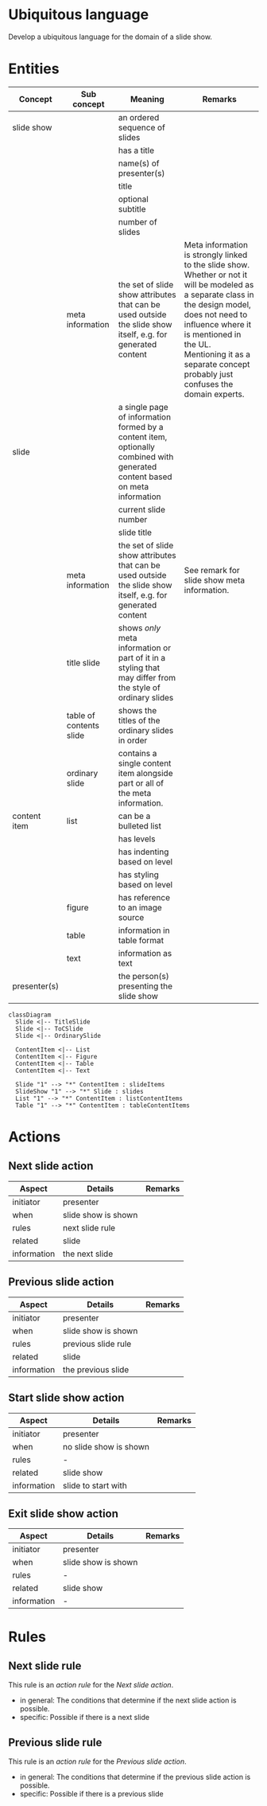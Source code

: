 # Ubiquitous language

Develop a ubiquitous language for the domain of a slide show.

# Entities

| Concept | Sub concept | Meaning | Remarks |
|---------|-------------|---------|---------|
| slide show |  | an ordered sequence of slides |  |
|  |  | has a title |  |
|  |  | name(s) of presenter(s) |
|  |  | title |
|  |  | optional subtitle |
|  |  | number of slides |
|  | meta information | the set of slide show attributes that can be used outside the slide show itself, e.g. for generated content | Meta information is strongly linked to the slide show. Whether or not it will be modeled as a separate class in the design model, does not need to influence where it is mentioned in the UL. Mentioning it as a separate concept probably just confuses the domain experts. |
| slide |  | a single page of information formed by a content item, optionally combined with generated content based on meta information |  |
|  |  | current slide number |  |
|  |  | slide title |  |
|  | meta information | the set of slide show attributes that can be used outside the slide show itself, e.g. for generated content | See remark for slide show meta information. |
|  | title slide | shows _only_ meta information or part of it in a styling that may differ from the style of ordinary slides |  |
|  | table of contents slide | shows the titles of the ordinary slides in order                                           |  |
|  | ordinary slide | contains a single content item alongside part or all of the meta information. |  |
| content item | list | can be a bulleted list |  |
|  |  | has levels |  |
|  |  | has indenting based on level |  |
|  |  | has styling based on level |  |
|  | figure | has reference to an image source |  |
|  | table | information in table format |  |
|  | text | information as text |  |
| presenter(s) |  | the person(s) presenting the slide show |  |

```mermaid
classDiagram
  Slide <|-- TitleSlide
  Slide <|-- ToCSlide
  Slide <|-- OrdinarySlide

  ContentItem <|-- List
  ContentItem <|-- Figure
  ContentItem <|-- Table 
  ContentItem <|-- Text

  Slide "1" --> "*" ContentItem : slideItems
  SlideShow "1" --> "*" Slide : slides
  List "1" --> "*" ContentItem : listContentItems
  Table "1" --> "*" ContentItem : tableContentItems
```

# Actions

## Next slide action

| Aspect | Details | Remarks |
|--------|---------|---------|
| initiator | presenter |  |
| when | slide show is shown | |
| rules | next slide rule |  |
| related | slide |  |
| information | the next slide |  |

## Previous slide action

| Aspect | Details | Remarks |
|--------|---------|---------|
| initiator | presenter |  |
| when | slide show is shown |  |
| rules | previous slide rule |  |
| related | slide |  |
| information | the previous slide |  |

## Start slide show action

| Aspect | Details | Remarks |
|--------|---------|---------|
| initiator | presenter |  |
| when | no slide show is shown |  |
| rules | \- |  |
| related | slide show |  |
| information | slide to start with |  |

## Exit slide show action

| Aspect | Details | Remarks |
|--------|---------|---------|
| initiator | presenter |  |
| when | slide show is shown |  |
| rules | \- |  |
| related | slide show |  |
| information | \- |  |

# Rules

## Next slide rule

This rule is an _action rule_ for the _Next slide action_.

- in general: The conditions that determine if the next slide action is possible.
- specific: Possible if there is a next slide

## Previous slide rule

This rule is an _action rule_ for the _Previous slide action_.

- in general: The conditions that determine if the previous slide action is possible.
- specific: Possible if there is a previous slide

